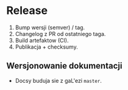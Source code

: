 # Release

1. Bump wersji (semver) / tag.
2. Changelog z PR od ostatniego taga.
3. Build artefaktow (CI).
4. Publikacja + checksumy.
## Wersjonowanie dokumentacji

- Docsy buduja sie z gaL'ezi `master`.
